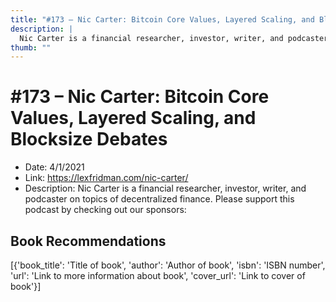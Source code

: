 ```yaml
---
title: "#173 – Nic Carter: Bitcoin Core Values, Layered Scaling, and Blocksize Debates"
description: |
  Nic Carter is a financial researcher, investor, writer, and podcaster on topics of decentralized finance. Please support this podcast by checking out our sponsors:"
thumb: ""
---
```


# #173 – Nic Carter: Bitcoin Core Values, Layered Scaling, and Blocksize Debates

  - Date: 4/1/2021
  - Link: https://lexfridman.com/nic-carter/
  - Description: Nic Carter is a financial researcher, investor, writer, and podcaster on topics of decentralized finance. Please support this podcast by checking out our sponsors:

## Book Recommendations

[{'book_title': 'Title of book', 'author': 'Author of book', 'isbn': 'ISBN number', 'url': 'Link to more information about book', 'cover_url': 'Link to cover of book'}]